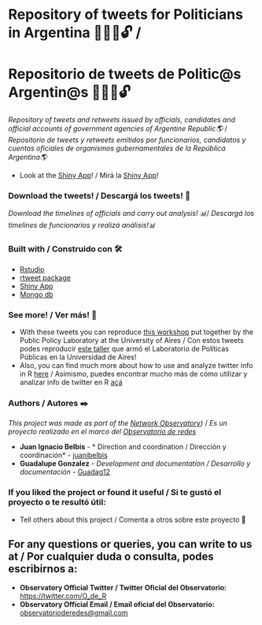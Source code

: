 # Repository of tweets for Politicians in Argentina 👨‍👩‍💼🔓 / 
# Repositorio de tweets de Politic@s Argentin@s 👨‍👩‍💼🔓


_Repository of tweets and retweets issued by officials, candidates and official accounts of government agencies of Argentine Republic🌎_ /
_Repositorio de tweets y retweets emitidos por funcionarios, candidatos y cuentas oficiales de organismos gubernamentales de la República Argentina🌎_

* Look at the [Shiny App](https://oderedes.shinyapps.io/oder)! / Mirá la [Shiny App](https://oderedes.shinyapps.io/oder)!



### Download the tweets! / Descargá los tweets! 🔧


_Download the timelines of officials and carry out analysis! 📊_/ _Descargá los timelines de funcionarios y realizá análisis!📊_


### Built with / Construido con 🛠️

* [Rstudio](https://rstudio.com/) 
* [rtweet package](https://cran.r-project.org/web/packages/rtweet/rtweet.pdf)
* [Shiny App](https://shiny.rstudio.com)
* [Mongo db](https://www.mongodb.com/es)


### See more! / Ver más! 📖

* With these tweets you can reproduce [this workshop](https://github.com/labpoliticasuba/Taller-de-Twitter) put together by the Public Policy Laboratory at the University of Aires / Con estos tweets podes reproducir [este taller](https://github.com/labpoliticasuba/Taller-de-Twitter) que armó el Laboratorio de Políticas Públicas en la Universidad de Aires!
* Also, you can find much more about how to use and analyze twitter info in R [here](https://mkearney.github.io/nicar_tworkshop/#1) / Asimismo, puedes encontrar mucho más de cómo utilizar y analizar info de twitter en R [acá](https://mkearney.github.io/nicar_tworkshop/#1)

### Authors / Autores ✒️

_This project was made as part of the [Network Observatory](https://twitter.com/O_de_R))_ / _Es un proyecto realizado en el marco del [Observatorio de redes](https://twitter.com/O_de_R)_

* **Juan Ignacio Belbis** - * Direction and coordination / Dirección y coordinación* - [juanibelbis](https://twitter.com/juanibelbis)
* **Guadalupe Gonzalez** - *Development and documentation / Desarrollo y documentación* - [Guadag12](https://github.com/Guadag12)

### If you liked the project or found it useful / Si te gustó el proyecto o te resultó útil:

* Tell others about this project / Comenta a otros sobre este proyecto 📢

## For any questions or queries, you can write to us at / Por cualquier duda o consulta, podes escribirnos a:
* **Observatory Official Twitter / Twitter Oficial del Observatorio:** https://twitter.com/O_de_R
* **Observatory Official Email / Email oficial del Observatorio:** observatorioderedes@gmail.com
